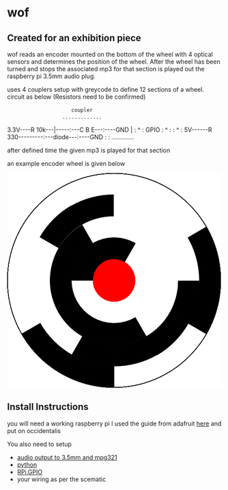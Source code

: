 wof
=====

## Created for an exhibition piece

wof reads an encoder mounted on the bottom of the wheel with 4 optical sensors and determines the position of the wheel. After the wheel has been turned and stops the associated mp3 for that section is played out the raspberry pi 3.5mm audio plug.

uses 4 couplers setup with greycode to define 12 sections of a wheel.
circuit as below (Resistors need to be confirmed)

                         coupler
                      .............
3.3V----R 10k---|-----:---C B E---:----GND
                |     :     ^     :
              GPIO    :     ^     :
                      :     ^     :
5V------R 330---------:---diode---:----GND
                      :           :
                      .............

after defined time the given mp3 is played for that section

an example encoder wheel is given below

![preview thumb](https://github.com/threldor/wof/raw/master/encoder.png)

## Install Instructions

you will need a working raspberry pi
I used the guide from adafruit [here](http://learn.adafruit.com/adafruit-raspberry-pi-educational-linux-distro) and put on occidentalis

You also need to setup
* [audio output to 3.5mm and mpg321](http://learn.adafruit.com/playing-sounds-and-using-buttons-with-raspberry-pi/install-audio)
* [python](http://learn.adafruit.com/playing-sounds-and-using-buttons-with-raspberry-pi/install-python-module-rpi-dot-gpio)
* [RPi.GPIO](http://learn.adafruit.com/playing-sounds-and-using-buttons-with-raspberry-pi/install-python-module-rpi-dot-gpio)
* your wiring as per the scematic